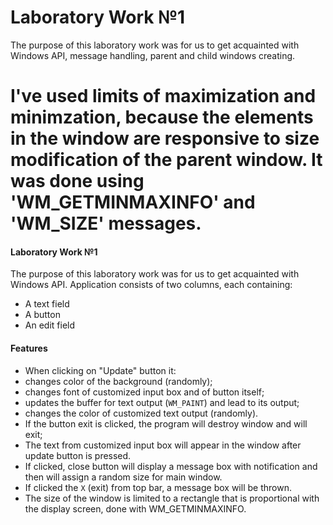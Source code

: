 Laboratory Work №1
==================

The purpose of this laboratory work was for us to get acquainted with Windows API, message handling, parent and child windows creating. 

I've used limits of maximization and minimzation, because the elements in the window are responsive to size modification of the parent window. It was done using 'WM_GETMINMAXINFO' and 'WM_SIZE' messages.
=======
#### Laboratory Work №1
The purpose of this laboratory work was for us to get acquainted with Windows API. 
Application consists of two columns, each containing:
*  A text field
*  A button
*  An edit field



#### Features
*  When clicking on "Update" button it:
*  changes color of the background (randomly);
*  changes font of customized input box and of button itself;
*  updates the buffer for text output (`WM_PAINT`) and lead to its output;
*  changes the color of customized text output (randomly).
*  If the button exit is clicked, the program will destroy window and will exit;
*  The text from customized input box will appear in the window after update button is pressed.
*  If clicked, close button will display a message box with notification and then will assign a random 
size for main window.
*  If clicked the `X` (exit) from top bar, a message box will be thrown.
*  The size of the window is limited to a rectangle that is proportional with the display screen, done with WM_GETMINMAXINFO. 